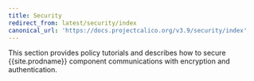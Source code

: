 ```yaml
---
title: Security
redirect_from: latest/security/index
canonical_url: 'https://docs.projectcalico.org/v3.9/security/index'
---
```


This section provides policy tutorials and describes how to secure {{site.prodname}} component
communications with encryption and authentication.
